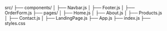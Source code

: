 src/
├── components/
│   ├── Navbar.js
│   ├── Footer.js
│   ├── OrderForm.js
├── pages/
│   ├── Home.js
│   ├── About.js
│   ├── Products.js
│   ├── Contact.js
│   ├── LandingPage.js
├── App.js
├── index.js
├── styles.css